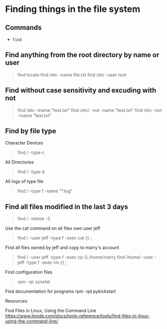 # Finding things in the file system

## Commands

- `find`

## Find anything from the root directory by name or user

> find
> locate
> find /etc -name file.txt
> find /etc -user root

## Find without case sensitivity and excuding with not

> find /etc -iname "test.txt"
> find /etc/ -not -name "test.txt"
> find /etc -not -iname "test.txt"

## Find by file type

Character Devices
> find / -type c

All Directories
> find / -type d

All logs of type file
> find / -type f -name "*.log"

## Find all files modified in the last 3 days

> find / -mtime -3

Use the cat command on all files own user jeff
> find / -user jeff -type f -exec cat {} \;

Find all files owned by jeff and copy to marry's account
> find / -user jeff -type f -exec cp {} /home/marry
> find /home/ -user -jeff -type f -exec rm {} \;

Find configuration files
> rpm -qc sysstat

Find documentation for programs
rpm -qd pykickstart



Resources: 

Find Files in Linux, Using the Command Line
https://www.linode.com/docs/tools-reference/tools/find-files-in-linux-using-the-command-line/